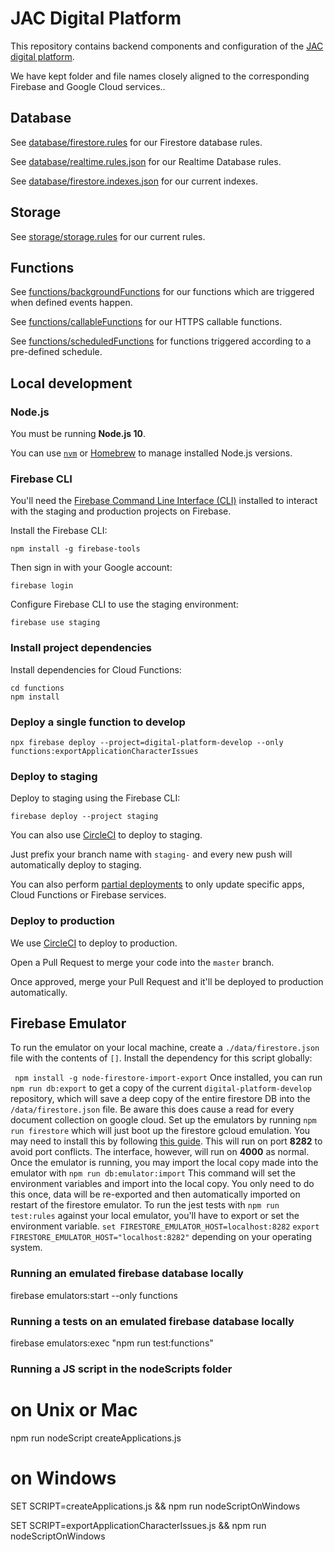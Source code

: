 # JAC Digital Platform

This repository contains backend components and configuration of the [JAC digital platform](https://github.com/jac-uk/documentation/blob/master/docs/index.md).


We have kept folder and file names closely aligned to the corresponding Firebase and Google Cloud services..

## Database

See [database/firestore.rules](database/firestore.rules) for our Firestore database rules.

See [database/realtime.rules.json](database/realtime.rules.json) for our Realtime Database rules.

See [database/firestore.indexes.json](database/firestore.indexes.json) for our current indexes.

## Storage

See [storage/storage.rules](storage/storage.rules) for our current rules.


## Functions

See [functions/backgroundFunctions](functions/backgroundFunctions) for our functions which are triggered when defined events happen.

See [functions/callableFunctions](functions/callableFunctions) for our HTTPS callable functions.

See [functions/scheduledFunctions](functions/scheduledFunctions) for functions triggered according to a pre-defined schedule.

## Local development



### Node.js

You must be running **Node.js 10**.

You can use [`nvm`](https://github.com/nvm-sh/nvm) or
[Homebrew](http://www.ianoxley.com/blog/2018/02/02/managing-node-versions-with-homebrew) to manage installed Node.js versions.


### Firebase CLI

You'll need the [Firebase Command Line Interface (CLI)](https://firebase.google.com/docs/cli) installed to interact with the staging and production projects on
Firebase.

Install the Firebase CLI:
```
npm install -g firebase-tools
```

Then sign in with your Google account:
```
firebase login
```

Configure Firebase CLI to use the staging environment:
```
firebase use staging
```

### Install project dependencies

Install dependencies for Cloud Functions:
```
cd functions
npm install
```

### Deploy a single function to develop

```
npx firebase deploy --project=digital-platform-develop --only functions:exportApplicationCharacterIssues
```

### Deploy to staging

Deploy to staging using the Firebase CLI:

```
firebase deploy --project staging
```

You can also use [CircleCI](https://circleci.com/gh/jac-uk/digital-platform) to deploy to staging.

Just prefix your branch name with `staging-` and every new push will automatically deploy to staging.

You can also perform [partial deployments](https://firebase.google.com/docs/cli#partial_deploys) to only update specific apps,
Cloud Functions or Firebase services.


### Deploy to production

We use [CircleCI](https://circleci.com/gh/jac-uk/digital-platform) to deploy to production.

Open a Pull Request to merge your code into the `master` branch.

Once approved, merge your Pull Request and it'll be deployed to production automatically.


## Firebase Emulator

To run the emulator on your local machine, create a `./data/firestore.json` file with the contents of `[]`.
Install the dependency for this script globally:

``` npm install -g node-firestore-import-export```
Once installed, you can run `npm run db:export` to get a copy of the current `digital-platform-develop` repository, which will save
a deep copy of the entire firestore DB into the `/data/firestore.json` file. Be aware this does cause a read for every document collection on google cloud.
Set up the emulators by running `npm run firestore` which will just boot up the firestore gcloud emulation. You may need to
install this by following [this guide](https://firebase.google.com/docs/firestore/security/test-rules-emulator#install_the_emulator).
This will run on port **8282** to avoid port conflicts. The interface, however, will run on **4000** as normal.
Once the emulator is running, you may import the local copy made into the emulator with
```npm run db:emulator:import```
This command will set the environment variables and import into the local copy. You only need to do this once,
data will be re-exported and then automatically imported on restart of the firestore emulator.
To run the jest tests with `npm run test:rules` against your local emulator, you'll have to export or set the environment variable.
```set FIRESTORE_EMULATOR_HOST=localhost:8282```
```export FIRESTORE_EMULATOR_HOST="localhost:8282"```
depending on your operating system.


### Running an emulated firebase database locally

firebase emulators:start --only functions


### Running a tests on an emulated firebase database locally

firebase emulators:exec "npm run test:functions"



### Running a JS script in the nodeScripts folder

# on Unix or Mac
npm run nodeScript createApplications.js

# on Windows
SET SCRIPT=createApplications.js && npm run nodeScriptOnWindows

SET SCRIPT=exportApplicationCharacterIssues.js && npm run nodeScriptOnWindows


